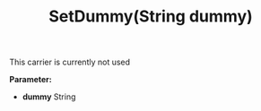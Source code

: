 ﻿---
uid: crmscript_ref_NSCategoryGuess_SetDummy
title: SetDummy(String dummy)
intellisense: NSCategoryGuess.SetDummy
keywords: NSCategoryGuess, GetDummy
so.topic: reference
---

This carrier is currently not used

**Parameter:** 
 - **dummy** String

